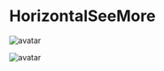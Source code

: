 # HorizontalSeeMore

![avatar](https://upload-images.jianshu.io/upload_images/3904097-f8abf58c476e3e4d.gif)

![avatar](https://upload-images.jianshu.io/upload_images/3904097-d328f61b2793356c.gif)
